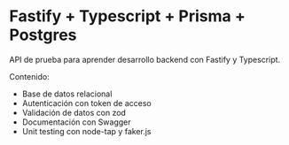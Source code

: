 # Fastify + Typescript + Prisma + Postgres

API de prueba para aprender desarrollo backend con Fastify y Typescript.

Contenido:

- Base de datos relacional
- Autenticación con token de acceso
- Validación de datos con zod
- Documentación con Swagger
- Unit testing con node-tap y faker.js
